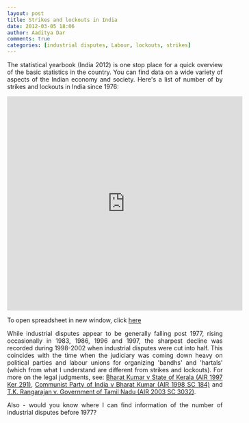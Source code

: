 ```yaml
---
layout: post
title: Strikes and lockouts in India		
date: 2012-03-05 18:06
author: Aaditya Dar
comments: true
categories: [industrial disputes, Labour, lockouts, strikes]
---
```

<p style="text-align: justify;">The statistical yearbook (India 2012) is one stop place for a quick overview of the basic statistics in the country. You can find data on a wide variety of aspects of the Indian economy and society. Here's a list of number of by strikes and lockouts in India since 1976:</p>
<p style="text-align: justify;"><iframe src="https://docs.google.com/spreadsheet/pub?key=0AtUieF1jpR7DdHc4YzluZ1V5Qkozd280eGpkcV9ka2c&amp;output=html&amp;widget=true" frameborder="0" width="550" height="500"></iframe></p>
<p style="text-align: justify;">To open spreadsheet in new window, click <a href="http://goo.gl/0nuO4" target="_blank">here</a></p>
<p style="text-align: justify;">While industrial disputes appear to be generally falling post 1977, rising occasionally in 1983, 1986, 1996 and 1997, the sharpest decline was recorded during 1998-2002 when industrial disputes were cut into half. This coincides with the time when the judiciary was coming down heavy on political parties and labour unions for organizing 'bandhs' and 'hartals' (which from what I understand are different from strikes and lockouts). For more on the legal judgments, see: <a href="http://indiankanoon.org/doc/385307/" target="_blank">Bharat Kumar v State of Kerala (AIR 1997 Ker 291)</a>, <a href="http://indiankanoon.org/doc/1663947/" target="_blank">Communist Party of India v Bharat Kumar (AIR 1998 SC 184)</a> and <a href="http://indiankanoon.org/doc/704382/" target="_blank">T.K. Rangarajan v. Government of Tamil Nadu (AIR 2003 SC 3032)</a>.</p>
<p style="text-align: justify;">Also - would you know where I can find information of the number of industrial disputes before 1977?</p>
